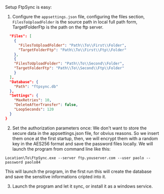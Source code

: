 ﻿Setup FtpSync is easy:

1. Configure the `appsettings.json` file, configuring the files section, `FilesToUploadFolder` is the source path in local full path form, TargetFolderFtp is the path on the ftp server.
```json
  "Files": [
    {
      "FilesToUploadFolder": "Path\\To\\First\\Folder",
      "TargetFolderFtp": "Path\\To\\First\\Ftp\\Folder"
    },
    {
    "FilesToUploadFolder": "Path\\To\\Second\\Folder",
    "TargetFolderFtp": "Path\\To\\Second\\Ftp\\Folder"
    }
  ],
  "Database": {
    "Path": "ftpsync.db"
  },
  "Settings": {
    "MaxRetries": 10,
    "DeleteAfterTransfer": false,
    "LoopSeconds": 120
  }
}
```

2. Set the authorization parameters once: We don't want to store the secure data in the appsettings.json file, for obvius reasons. So we insert them once at the first startup, then, we will encrypt them with a random key in the AES256 format and save the password files locally.
We will launch the program from command line like this:
```batch
Location\To\FtpSync.exe --server ftp.youserver.com --user paolo --password paolo84 
```
This will launch the program, in the first run this will create the database and save the sensitive informations cripted into it.

3. Launch the program and let it sync, or install it as a windows service.